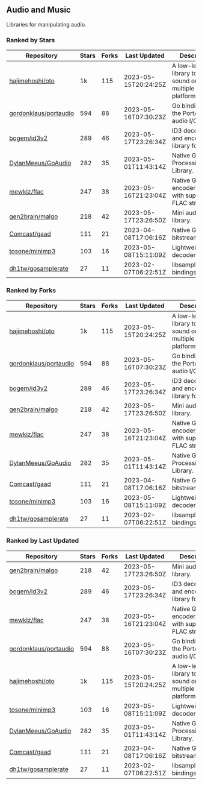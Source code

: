 ## Audio and Music

Libraries for manipulating audio.

### Ranked by Stars

| Repository | Stars | Forks | Last Updated | Description | 
|------------|-------|-------|--------------|-------------|
| [hajimehoshi/oto](https://github.com/hajimehoshi/oto) | 1k | 115 | 2023-05-15T20:24:25Z |  A low-level library to play sound on multiple platforms. |
| [gordonklaus/portaudio](https://github.com/gordonklaus/portaudio) | 594 | 88 | 2023-05-16T07:30:23Z |  Go bindings for the PortAudio audio I/O library. |
| [bogem/id3v2](https://github.com/bogem/id3v2) | 289 | 46 | 2023-05-17T23:26:34Z |  ID3 decoding and encoding library for Go. |
| [DylanMeeus/GoAudio](https://github.com/DylanMeeus/GoAudio) | 282 | 35 | 2023-05-01T11:43:14Z |  Native Go Audio Processing Library. |
| [mewkiz/flac](https://github.com/mewkiz/flac) | 247 | 38 | 2023-05-16T21:23:04Z |  Native Go FLAC encoder/decoder with support for FLAC streams. |
| [gen2brain/malgo](https://github.com/gen2brain/malgo) | 218 | 42 | 2023-05-17T23:26:50Z |  Mini audio library. |
| [Comcast/gaad](https://github.com/Comcast/gaad) | 111 | 21 | 2023-04-08T17:06:16Z |  Native Go AAC bitstream parser. |
| [tosone/minimp3](https://github.com/tosone/minimp3) | 103 | 16 | 2023-05-08T15:11:09Z |  Lightweight MP3 decoder library. |
| [dh1tw/gosamplerate](https://github.com/dh1tw/gosamplerate) | 27 | 11 | 2023-02-07T06:22:51Z |  libsamplerate bindings for go. |

### Ranked by Forks

| Repository | Stars | Forks | Last Updated | Description | 
|------------|-------|-------|--------------|-------------|
| [hajimehoshi/oto](https://github.com/hajimehoshi/oto) | 1k | 115 | 2023-05-15T20:24:25Z |  A low-level library to play sound on multiple platforms. |
| [gordonklaus/portaudio](https://github.com/gordonklaus/portaudio) | 594 | 88 | 2023-05-16T07:30:23Z |  Go bindings for the PortAudio audio I/O library. |
| [bogem/id3v2](https://github.com/bogem/id3v2) | 289 | 46 | 2023-05-17T23:26:34Z |  ID3 decoding and encoding library for Go. |
| [gen2brain/malgo](https://github.com/gen2brain/malgo) | 218 | 42 | 2023-05-17T23:26:50Z |  Mini audio library. |
| [mewkiz/flac](https://github.com/mewkiz/flac) | 247 | 38 | 2023-05-16T21:23:04Z |  Native Go FLAC encoder/decoder with support for FLAC streams. |
| [DylanMeeus/GoAudio](https://github.com/DylanMeeus/GoAudio) | 282 | 35 | 2023-05-01T11:43:14Z |  Native Go Audio Processing Library. |
| [Comcast/gaad](https://github.com/Comcast/gaad) | 111 | 21 | 2023-04-08T17:06:16Z |  Native Go AAC bitstream parser. |
| [tosone/minimp3](https://github.com/tosone/minimp3) | 103 | 16 | 2023-05-08T15:11:09Z |  Lightweight MP3 decoder library. |
| [dh1tw/gosamplerate](https://github.com/dh1tw/gosamplerate) | 27 | 11 | 2023-02-07T06:22:51Z |  libsamplerate bindings for go. |

### Ranked by Last Updated

| Repository | Stars | Forks | Last Updated | Description | 
|------------|-------|-------|--------------|-------------|
| [gen2brain/malgo](https://github.com/gen2brain/malgo) | 218 | 42 | 2023-05-17T23:26:50Z |  Mini audio library. |
| [bogem/id3v2](https://github.com/bogem/id3v2) | 289 | 46 | 2023-05-17T23:26:34Z |  ID3 decoding and encoding library for Go. |
| [mewkiz/flac](https://github.com/mewkiz/flac) | 247 | 38 | 2023-05-16T21:23:04Z |  Native Go FLAC encoder/decoder with support for FLAC streams. |
| [gordonklaus/portaudio](https://github.com/gordonklaus/portaudio) | 594 | 88 | 2023-05-16T07:30:23Z |  Go bindings for the PortAudio audio I/O library. |
| [hajimehoshi/oto](https://github.com/hajimehoshi/oto) | 1k | 115 | 2023-05-15T20:24:25Z |  A low-level library to play sound on multiple platforms. |
| [tosone/minimp3](https://github.com/tosone/minimp3) | 103 | 16 | 2023-05-08T15:11:09Z |  Lightweight MP3 decoder library. |
| [DylanMeeus/GoAudio](https://github.com/DylanMeeus/GoAudio) | 282 | 35 | 2023-05-01T11:43:14Z |  Native Go Audio Processing Library. |
| [Comcast/gaad](https://github.com/Comcast/gaad) | 111 | 21 | 2023-04-08T17:06:16Z |  Native Go AAC bitstream parser. |
| [dh1tw/gosamplerate](https://github.com/dh1tw/gosamplerate) | 27 | 11 | 2023-02-07T06:22:51Z |  libsamplerate bindings for go. |

